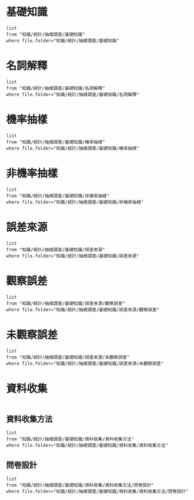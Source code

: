 # 基礎知識
```dataview
list
from "知識/統計/抽樣調查/基礎知識"
where file.folder="知識/統計/抽樣調查/基礎知識"
```
# 名詞解釋
```dataview
list
from "知識/統計/抽樣調查/基礎知識/名詞解釋"
where file.folder="知識/統計/抽樣調查/基礎知識/名詞解釋"
```
# 機率抽樣
```dataview
list
from "知識/統計/抽樣調查/基礎知識/機率抽樣"
where file.folder="知識/統計/抽樣調查/基礎知識/機率抽樣"
```
# 非機率抽樣
```dataview
list
from "知識/統計/抽樣調查/基礎知識/非機率抽樣"
where file.folder="知識/統計/抽樣調查/基礎知識/非機率抽樣"
```
# 誤差來源
```dataview
list
from "知識/統計/抽樣調查/基礎知識/誤差來源"
where file.folder="知識/統計/抽樣調查/基礎知識/誤差來源"
```
# 觀察誤差
```dataview
list
from "知識/統計/抽樣調查/基礎知識/誤差來源/觀察誤差"
where file.folder="知識/統計/抽樣調查/基礎知識/誤差來源/觀察誤差"
```
# 未觀察誤差
```dataview
list
from "知識/統計/抽樣調查/基礎知識/誤差來源/未觀察誤差"
where file.folder="知識/統計/抽樣調查/基礎知識/誤差來源/未觀察誤差"
```
# 資料收集
```dataview

```
## 資料收集方法
```dataview
list
from "知識/統計/抽樣調查/基礎知識/資料收集/資料收集方法"
where file.folder="知識/統計/抽樣調查/基礎知識/資料收集/資料收集方法"
```
## 問卷設計
```dataview
list
from "知識/統計/抽樣調查/基礎知識/資料收集/資料收集方法/問卷設計"
where file.folder="知識/統計/抽樣調查/基礎知識/資料收集/資料收集方法/問卷設計"
```
